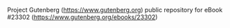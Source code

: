 Project Gutenberg (https://www.gutenberg.org) public repository for eBook #23302 (https://www.gutenberg.org/ebooks/23302)
